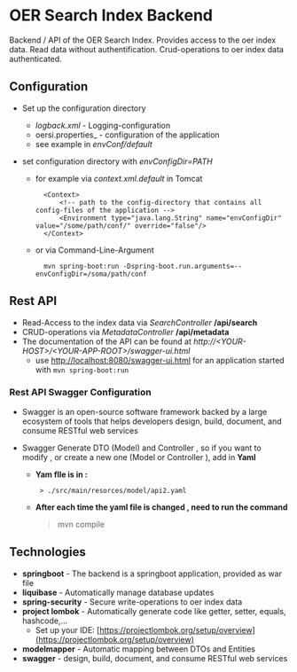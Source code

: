 # OER Search Index Backend

Backend / API of the OER Search Index. Provides access to the oer index data. Read data without authentification. Crud-operations to oer index data authenticated.

## Configuration

* Set up the configuration directory
    * _logback.xml_ - Logging-configuration
    * oersi.properties_ - configuration of the application
    * see example in _envConf/default_

* set configuration directory with _envConfigDir=PATH_
    * for example via _context.xml.default_ in Tomcat
            
            <Context>
            	<!-- path to the config-directory that contains all config-files of the application -->
            	<Environment type="java.lang.String" name="envConfigDir" value="/some/path/conf/" override="false"/>
            </Context>

    * or via Command-Line-Argument
    
            mvn spring-boot:run -Dspring-boot.run.arguments=--envConfigDir=/soma/path/conf

## Rest API

* Read-Access to the index data via _SearchController_ **/api/search**
* CRUD-operations via _MetadataController_ **/api/metadata**
* The documentation of the API can be found at _http://&lt;YOUR-HOST&gt;/&lt;YOUR-APP-ROOT&gt;/swagger-ui.html_
    * use [http://localhost:8080/swagger-ui.html](http://localhost:8080/swagger-ui.html) for an application started with ``mvn spring-boot:run``

### Rest API Swagger Configuration

* Swagger is an open-source software framework backed by a large ecosystem of tools that helps developers design, build, document, and consume RESTful web services

* Swagger Generate DTO (Model) and Controller , so if you want to modify , or create a new one (Model or Controller ), add in **Yaml**  
 
    *  **Yam fIle is in :**
            
            > ./src/main/resorces/model/api2.yaml

    *  **After each time the yaml file is changed , need to run the command**
          
          > mvn compile
          

## Technologies

* **springboot** - The backend is a springboot application, provided as war file
* **liquibase** - Automatically manage database updates
* **spring-security** - Secure write-operations to oer index data
* **project lombok** - Automatically generate code like getter, setter, equals, hashcode,...
     * Set up your IDE: [https://projectlombok.org/setup/overview](https://projectlombok.org/setup/overview)
* **modelmapper** - Automatic mapping between DTOs and Entities
* **swagger** -  design, build, document, and consume RESTful web services
                                    